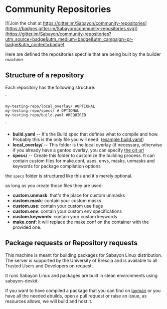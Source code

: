 # Community Repositories

[![Join the chat at https://gitter.im/Sabayon/community-repositories](https://badges.gitter.im/Sabayon/community-repositories.svg)](https://gitter.im/Sabayon/community-repositories?utm_source=badge&utm_medium=badge&utm_campaign=pr-badge&utm_content=badge)

Here are defined the repositories specfile that are being built by the builder machine.

## Structure of a repository

Each repository has the following structure:

`

    my-testing-repo/local_overlay/ #OPTIONAL
    my-testing-repo/specs/ # OPTIONAL
    my-testing-repo/build.yaml #REQUIRED
`

* **build.yaml** -- It's the Build spec that defines what to compile and how. Probably this is the only file you will need. ([example build.yaml](https://github.com/Sabayon/community-repositories/blob/master/build-example.yaml))
* **local_overlay/** -- This folder is the local overlay (if necessary, otherwise if you already have a gentoo overlay, you can specify [the git url](https://github.com/Sabayon/community-repositories/blob/master/build-example.yaml#L82)
* **specs/** -- Create this folder to customize the building process. It can contain custom files for make.conf, uses, envs, masks, unmasks and keywords for package compilation options

the `specs` folder is structured like this and it's merely optional.

as long as you create those files they are used:

- **custom.unmask**: that's the place for custom unmasks
- **custom.mask**:  contain your custom masks
- **custom.use**:  contain your custom use flags
- **custom.env**:  contain your custom env specifications
- **custom.keywords**: contain your custom keywords
- **make.conf**:  it will replace the make.conf on the container with the provided one.


## Package requests or Repository requests

This machine is meant for building packages for Sabayon Linux distribution. The server is supported by the University of Brescia and is available to all Trusted Users and Developers on request.

It runs Sabayon Linux and packages are built in clean environments using sabayon-devkit.

If you want to have compiled a package that you can find on [layman](https://gpo.zugaina.org/) or you have all the needed ebuilds, open a pull request or raise an issue, as resources allows, we will build and host it.
